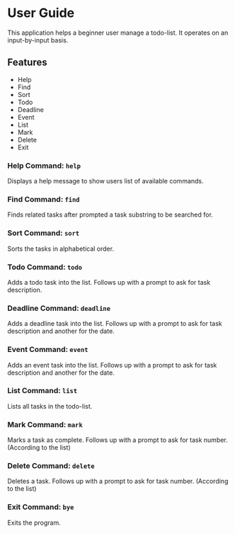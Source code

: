 # User Guide

This application helps a beginner user manage a todo-list.
It operates on an input-by-input basis.

## Features
- Help
- Find
- Sort
- Todo
- Deadline
- Event
- List
- Mark
- Delete
- Exit

### Help Command: `help`

Displays a help message to show users list of available commands.

### Find Command: `find`

Finds related tasks after prompted a task substring to be searched for. 

### Sort Command: `sort`

Sorts the tasks in alphabetical order.

### Todo Command: `todo`

Adds a todo task into the list. 
Follows up with a prompt to ask for task description.

### Deadline Command: `deadline`

Adds a deadline task into the list. 
Follows up with a prompt to ask for task description and another for the date.

### Event Command: `event`

Adds an event task into the list.
Follows up with a prompt to ask for task description and another for the date.

### List Command: `list`

Lists all tasks in the todo-list.

### Mark Command: `mark`

Marks a task as complete.
Follows up with a prompt to ask for task number. (According to the list)

### Delete Command: `delete`

Deletes a task.
Follows up with a prompt to ask for task number. (According to the list)

### Exit Command: `bye`

Exits the program.
